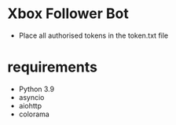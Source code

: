 # Xbox Follower Bot

* Place all authorised tokens in the token.txt file

# requirements
  - Python 3.9
  - asyncio
  - aiohttp
  - colorama
